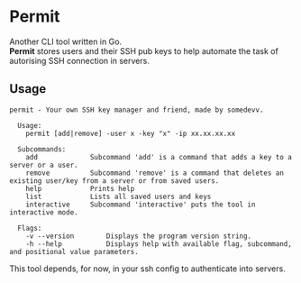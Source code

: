 # Permit

Another CLI tool written in Go.  \
**Permit** stores users and their SSH pub keys to help automate the task of autorising SSH connection in servers.

## Usage

``` text
permit - Your own SSH key manager and friend, made by somedevv.

  Usage:
    permit [add|remove] -user x -key "x" -ip xx.xx.xx.xx

  Subcommands:
    add             Subcommand 'add' is a command that adds a key to a server or a user.
    remove          Subcommand 'remove' is a command that deletes an existing user/key from a server or from saved users.
    help            Prints help
    list            Lists all saved users and keys
    interactive     Subcommand 'interactive' puts the tool in interactive mode.

  Flags:
    -v --version        Displays the program version string.
    -h --help           Displays help with available flag, subcommand, and positional value parameters.
```

This tool depends, for now, in your ssh config to authenticate into servers.
